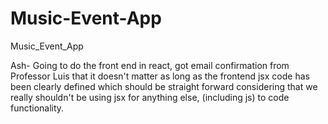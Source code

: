 # Music-Event-App
Music_Event_App

Ash- Going to do the front end in react, got email confirmation from Professor Luis that it doesn't matter as long as the frontend jsx code has been clearly defined which should be straight forward considering that we really shouldn't be using jsx for anything else, (including js) to code functionality. 
